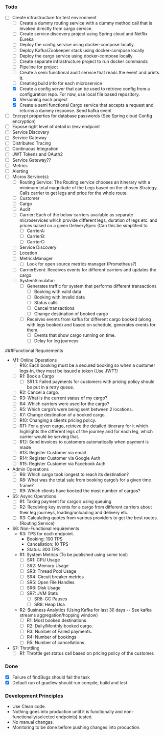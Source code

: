### Todo
- [ ] Create infrastructure for test environment
    - [ ] Create a dummy routing service with a dummy method call that is invoked directly from cargo service.
    - [ ] Create service discovery project using Spring cloud and Netflix Eureka
    - [ ] Deploy the config service using docker-compose locally.
    - [ ] Deploy Kafka/Zookeeper stack using docker-compose locally
    - [ ] Deploy the cargo service using docker-compose locally.
    - [ ] Create separate infrastructure project to run docker commands
    - [ ] Pipeline for project
    - [ ] Create a semi functional audit service that reads the event and prints it.
    - [ ] Creating build info for each microservice
    - [x] Create a config server that can be used to retrieve
            config from a configuration repo. For now, use local
            file based repository.
    - [x] Versioning each project
    - [x] Create a semi functional Cargo service that accepts a request and
        returns a dummy response. Send kafka event
- [ ] Encrypt properties for database passwords (See Spring cloud Config encryption)
- [ ] Expose right level of detail in /env endpoint
- [ ] Service Discovery
- [ ] Service Gateway
- [ ] Distributed Tracing
- [ ] Continuous Integration
- [ ] JWT Tokens and OAuth2
- [ ] Service Gateway??
- [ ] Metrics
- [ ] Alerting
- [ ] Micros Service(s):
    - [ ] Routing Service: The Routing service chooses an itinerary with a minimum total magnitude of the Legs based on the chosen Strategy. Calls carrier to get legs and price for the whole route.
    - [ ] Customer
    - [ ] Cargo
    - [ ] Audit
    - [ ] Carrier: Each of the below carriers available as separate microservices which provide different legs, duration of legs etc. and prices based on a given DeliverySpec (Can this be simplified to
        - [ ] CarrierA:
        - [ ] CarrierB:
        - [ ] CarrierC:
    - [ ] Service Discovery
    - [ ] Location
    - [ ] MetricsManager
        - [ ] Look for open source metrics manager (Prometheus?)
    - [ ] CarrierEvent: Receives events for different carriers and updates the cargo
    - [ ] SystemSimulator:
        - [ ] Generates traffic for system that performs different transactions
            - [ ] Booking with valid data
            - [ ] Booking with invalid data
            - [ ] Status calls
            - [ ] Cancel transactions
            - [ ] Change destination of booked cargo
        - [ ] Receives events from kafka for different cargo booked (along with legs booked) and based on schedule, generates events for them.
            - [ ] Events that show cargo running on time.
            - [ ] Delay for leg journeys

###Functional Requirements

* M1: Online Operations
    - [ ] R16: Each booking must be a secured booking so when a customer logs-in, they must be issued a token (Use JWT?)
    - [ ] R1: Book a Cargo
        - [ ] SR1.1: Failed payments for customers with pricing policy should be put in a retry queue.
    - [ ] R2: Cancel a cargo.
    - [ ] R3: What is the current status of my cargo?
    - [ ] R4: Which carriers were used for the cargo?
    - [ ] R5: Which cargo’s were being sent between 2 locations.
    - [ ] R7: Change destination of a booked cargo.
    - [ ] R10: Changing a clients pricing policy.
    - [ ] R11: For a given cargo, retrieve the detailed itinerary for it which highlights the different legs of the journey and for each leg, which carrier would be serving that.
    - [ ] R12: Send invoices to customers automatically when payment is made
    - [ ] R13: Register Customer via email
    - [ ] R14: Register Customer via Google Auth
    - [ ] R15: Register Customer via Facebook Auth
* Admin Operations
    - [ ] R6: Which cargo took longest to reach its destination?
    - [ ] R8: What was the total sale from booking cargo’s for a given time frame?
    - [ ] R9: Which clients have booked the most number of cargos?
* S5: Async Operations
    - [ ] R1: Taking payment for cargo’s using queuing.
    - [ ] R2: Receiving key events for a cargo from different carriers about their leg journeys, loading/unloading and delivery etc.
    - [ ] R3: Calculating quotes from various providers to get the best routes. (Routing Service)
* S6: Non-Functional requirements
    * R3: TPS for each endpoint.
        * Booking: 100 TPS
        * Cancellation: 10 TPS
        * Status: 300 TPS
    * R1: System Metrics (To be published using some tool)
        - [ ] SR1: CPU Usage
        - [ ] SR2: Memory Usage
        - [ ] SR3: Thread Pool Usage
        - [ ] SR4: Circuit breaker metrics
        - [ ] SR5: Open File Handles
        - [ ] SR6: Disk Usage
        - [ ] SR7: JVM Stats
            - [ ] SR8: GC Pauses
            - [ ] SR9: Heap Usa
    * R2: Business Analytics (Using Kafka for last 30 days -- See kafka streams aggregation/hopping window)
        - [ ] R1: Most booked destinations.
        - [ ] R2: Daily/Monthly booked cargo.
        - [ ] R3: Number of Failed payments.
        - [ ] R4: Number of bookings
        - [ ] R5: Number of cancellations
* S7: Throttling
    - [ ] R1: Throttle get status call based on pricing policy of the customer.

### Done
- [x] Failure of findBugs should fail the task
- [x] Default run of gradlew should run compile, build and test

### Development Principles
* Use Clean code.
* Nothing goes into production until it is functionally and non-functionally(selected endpoints) tested.
* No manual changes.
* Monitoring to be done before pushing changes into production.